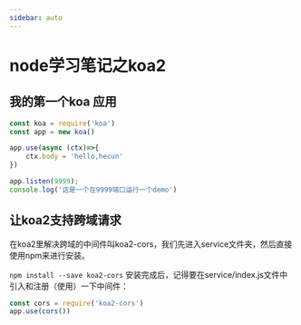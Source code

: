 ```yaml
---
sidebar: auto
---
```


# node学习笔记之koa2

## 我的第一个koa 应用

```js
const koa = require('koa')
const app = new koa()

app.use(async (ctx)=>{
    ctx.body = 'hello,hecun'
})

app.listen(9999);
console.log('这是一个在9999端口运行一个demo')
```

## 让koa2支持跨域请求   

在koa2里解决跨域的中间件叫koa2-cors，我们先进入service文件夹，然后直接使用npm来进行安装。    

```npm install --save koa2-cors```
安装完成后，记得要在service/index.js文件中引入和注册（使用）一下中间件：   

```js
const cors = require('koa2-cors')
app.use(cors())
```
